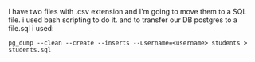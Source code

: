 I have two files with .csv extension and I'm going to move them to a SQL file. i used bash scripting to do it.
and to transfer our DB postgres to a file.sql i used:
``` 
pg_dump --clean --create --inserts --username=<username> students > students.sql
```



